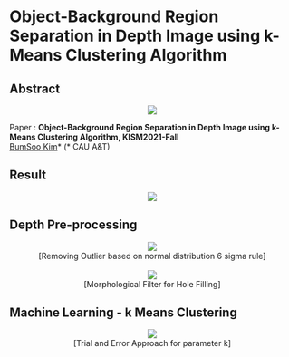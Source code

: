 #  Object-Background Region Separation in Depth Image using k-Means Clustering Algorithm

## Abstract

<p align="center">
  <img src="https://user-images.githubusercontent.com/67869508/139522201-e8a2a9ed-8971-4739-9aa0-310eb18380d8.png">
</p>

Paper : **Object-Background Region Separation in Depth Image using k-Means Clustering Algorithm, KISM2021-Fall**
<br>[BumSoo Kim](https://github.com/gh-BumsooKim)\* (* CAU A&T)

## Result

<p align="center">
  <img src="https://user-images.githubusercontent.com/67869508/139522369-34bf1669-5df2-48ad-b1ce-c8d76fed7c0a.png">
</p>

## Depth Pre-processing

<p align="center">
  <img src="https://user-images.githubusercontent.com/67869508/139522466-4cdf52cc-7cf4-47ca-acc2-10c6fa7d89c9.png">
  <br> [Removing Outlier based on normal distribution 6 sigma rule] <br><br>
  
  <img src="https://user-images.githubusercontent.com/67869508/139522509-7ac02ede-a1ed-4c68-b375-2e54c62ed9a0.png">
  <br> [Morphological Filter for Hole Filling]
</p>

## Machine Learning - k Means Clustering

<p align="center">
  <img src="https://user-images.githubusercontent.com/67869508/139522621-629bafc8-58a8-43ff-9c66-8cf662a132b5.png">
  <br> [Trial and Error Approach for parameter k]
</p>
